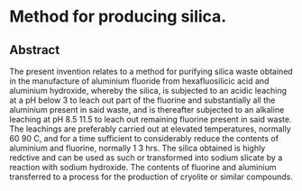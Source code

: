 # Method for producing silica.

## Abstract
The present invention relates to a method for purifying silica waste obtained in the manufacture of aluminium fluoride from hexafluosilicic acid and aluminium hydroxide, whereby the silica, is subjected to an acidic leaching at a pH below 3 to leach out part of the fluorine and substantially all the aluminium present in said waste, and is thereafter subjected to an alkaline leaching at pH 8.5 11.5 to leach out remaining fluorine present in said waste. The leachings are preferably carried out at elevated temperatures, normally 60 90 C, and for a time sufficient to considerably reduce the contents of aluminium and fluorine, normally 1 3 hrs. The silica obtained is highly redctive and can be used as such or transformed into sodium slicate by a reaction with sodium hydroxide. The contents of fluorine and aluminium transferred to a process for the production of cryolite or similar compounds.